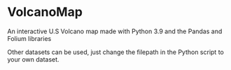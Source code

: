 # VolcanoMap
An interactive U.S Volcano map made with Python 3.9 and the Pandas and Folium libraries 

Other datasets can be used, just change the filepath in the Python script to your own dataset. 

